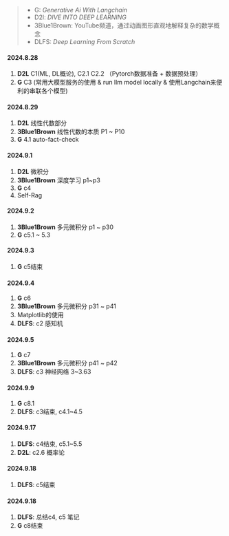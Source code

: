 > - G: *Generative Ai With Langchain*
> - D2l: *DIVE INTO DEEP LEARNING*
> - 3Blue1Brown: YouTube频道，通过动画图形直观地解释复杂的数学概念
> - DLFS: *Deep Learning From Scratch*

#### 2024.8.28

1. **D2L** C1(ML, DL概论), C2.1 C2.2 （Pytorch数据准备 + 数据预处理）
2. **G** C3 (常用大模型服务的使用 & run llm model locally & 使用Langchain来便利的串联各个模型)

#### 2024.8.29

1. **D2L** 线性代数部分
2. **3Blue1Brown** 线性代数的本质 P1 ~ P10
3. **G** 4.1 auto-fact-check

#### 2024.9.1
1. **D2L** 微积分
2. **3Blue1Brown** 深度学习 p1~p3
3. **G** c4
4. Self-Rag

#### 2024.9.2
1. **3Blue1Brown** 多元微积分 p1 ~ p30
2. **G** c5.1 ~ 5.3

#### 2024.9.3
1.  **G** c5结束

#### 2024.9.4
1.  **G** c6
2. **3Blue1Brown** 多元微积分 p31 ~ p41
3. Matplotlib的使用
4. **DLFS**: c2 感知机

#### 2024.9.5
1.  **G** c7
2. **3Blue1Brown** 多元微积分 p41 ~ p42
3. **DLFS**: c3 神经网络 3~3.63

#### 2024.9.9
1.  **G** c8.1
2. **DLFS**: c3结束, c4.1~4.5

#### 2024.9.17
1. **DLFS**: c4结束, c5.1~5.5
2. **D2L**: c2.6 概率论

#### 2024.9.18
1. **DLFS**: c5结束

#### 2024.9.18
1. **DLFS**: 总结c4, c5 笔记
2. **G** c8结束
